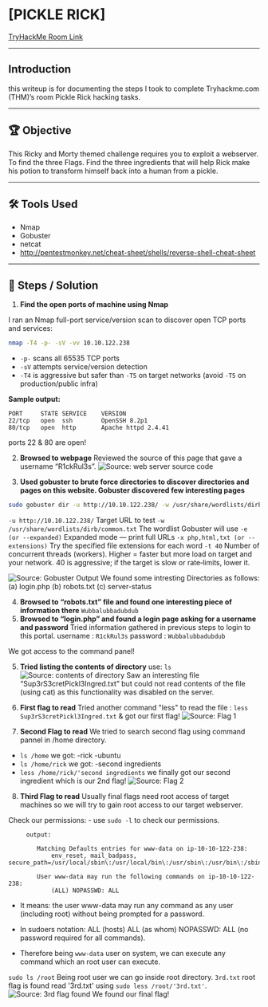 # [PICKLE RICK]
[TryHackMe Room Link](https://tryhackme.com/room/picklerick)

---
## Introduction
this writeup is for documenting the steps I took to complete Tryhackme.com (THM)’s room Pickle Rick hacking tasks.

---
## 🏆 Objective
This Ricky and Morty themed challenge requires you to exploit a webserver.
To find the three Flags.
Find the three ingredients that will help Rick make his potion to transform himself back into a human from a pickle.

---

## 🛠 Tools Used
- Nmap
- Gobuster
- netcat
- http://pentestmonkey.net/cheat-sheet/shells/reverse-shell-cheat-sheet

---

## 📝 Steps / Solution

1. **Find the open ports of machine using Nmap**

I ran an Nmap full-port service/version scan to discover open TCP ports and services:

```bash
nmap -T4 -p- -sV -vv 10.10.122.238
```

- `-p-` scans all 65535 TCP ports  
- `-sV` attempts service/version detection  
- `-T4` is aggressive but safer than `-T5` on target networks (avoid `-T5` on production/public infra)

**Sample output:**
```text
PORT     STATE SERVICE    VERSION
22/tcp   open  ssh        OpenSSH 8.2p1
80/tcp   open  http       Apache httpd 2.4.41
```
ports 22 & 80 are open!

2. **Browsed to webpage**
Reviewed the source of this page that gave a username “R1ckRul3s”.
![Source: web server source code](screenshots/source_code_of_web_server.png)

3. **Used gobuster to brute force directories to discover directories and pages on this website. Gobuster discovered few interesting pages**
```bash
sudo gobuster dir -u http://10.10.122.238/ -w /usr/share/wordlists/dirb/common.txt -e -x php,html,txt -t 40 
```
`-u http://10.10.122.238/` Target URL to test
`-w /usr/share/wordlists/dirb/common.txt` The wordlist Gobuster will use
`-e (or --expanded)` Expanded mode — print full URLs
`-x php,html,txt (or --extensions)` Try the specified file extensions for each word
`-t 40` Number of concurrent threads (workers). Higher = faster but more load on target and your network. 40 is aggressive; if the target is slow or rate‑limits, lower it.

![Source: Gobuster Output](screenshots/GoBuster_output.png)
We found some intresting Directories as follows:
(a) login.php
(b) robots.txt
(c) server-status

4. **Browsed to “robots.txt” file and found one interesting piece of information there**
`Wubbalubbadubdub`
5. **Browsed to “login.php” and found a login page asking for a username and password**
Tried information gathered in previous steps to login to this portal.
username : `R1ckRul3s`
password : `Wubbalubbadubdub`

We got access to the command panel!

5. **Tried listing the contents of directory**
use: `ls`
![Source: contents of directory](screenshots/Contents_of_dir.png)
Saw an interesting file “Sup3rS3cretPickl3Ingred.txt” but could not read contents of the file (using cat) as this functionality was disabled on the server.

6. **First flag to read**
Tried another command "less" to read the file : `less Sup3rS3cretPickl3Ingred.txt` & got our first flag!
![Source: Flag 1](screenshots/Flag1.png)

7. **Second Flag to read**
We tried to search second flag using command pannel in /home directory.
- `ls /home`
  we got:
    -rick
    -ubuntu
- `ls /home/rick`
  we got:
    -second ingredients
- `less /home/rick/'second ingredients`
we finally got our second ingredient which is our 2nd flag!
![Source: Flag 2](screenshots/Flag2.png)

8. **Third Flag to read**
Usually final flags need root access of target machines so we will try to gain root access to our target webserver.

 Check our permissions:
        - use `sudo -l` to check our permissions.
   
         output:
           
            Matching Defaults entries for www-data on ip-10-10-122-238:
                env_reset, mail_badpass, secure_path=/usr/local/sbin\:/usr/local/bin\:/usr/sbin\:/usr/bin\:/sbin\:/bin\:/snap/bin

            User www-data may run the following commands on ip-10-10-122-238:
                (ALL) NOPASSWD: ALL
  - It means: the user www-data may run any command as any user (including root) without being prompted for a password.
    
  - In sudoers notation: ALL (hosts) ALL (as whom) NOPASSWD: ALL (no password required for all commands).

  - Therefore being `www-data` user on system, we can execute any command which an root user can execute.

  `sudo ls /root` Being root user we can go inside root directory.
  `3rd.txt` root flag is found
  read '3rd.txt' using `sudo less /root/'3rd.txt'`.
  ![Source: 3rd flag found](screenshots/Flag3.png)
  We found our final flag!
  
   
